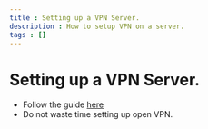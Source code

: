 ```yaml
---
title : Setting up a VPN Server.
description : How to setup VPN on a server.
tags : []
---
```


# Setting up a VPN Server.

* Follow the guide [here](https://github.com/hwdsl2/setup-ipsec-vpn)
* Do not waste time setting up open VPN.